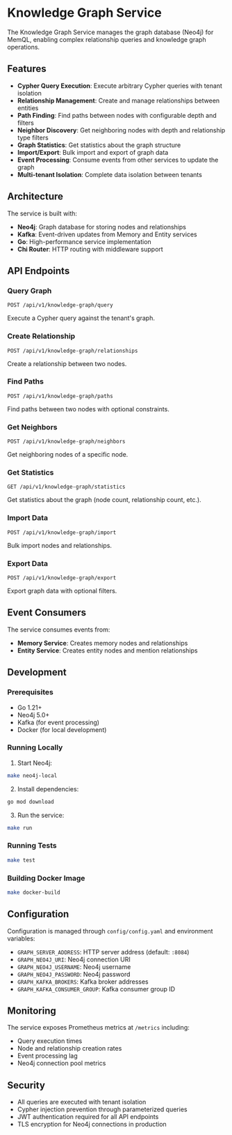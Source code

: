 # Knowledge Graph Service

The Knowledge Graph Service manages the graph database (Neo4j) for MemQL, enabling complex relationship queries and knowledge graph operations.

## Features

- **Cypher Query Execution**: Execute arbitrary Cypher queries with tenant isolation
- **Relationship Management**: Create and manage relationships between entities
- **Path Finding**: Find paths between nodes with configurable depth and filters
- **Neighbor Discovery**: Get neighboring nodes with depth and relationship type filters
- **Graph Statistics**: Get statistics about the graph structure
- **Import/Export**: Bulk import and export of graph data
- **Event Processing**: Consume events from other services to update the graph
- **Multi-tenant Isolation**: Complete data isolation between tenants

## Architecture

The service is built with:
- **Neo4j**: Graph database for storing nodes and relationships
- **Kafka**: Event-driven updates from Memory and Entity services
- **Go**: High-performance service implementation
- **Chi Router**: HTTP routing with middleware support

## API Endpoints

### Query Graph
```
POST /api/v1/knowledge-graph/query
```
Execute a Cypher query against the tenant's graph.

### Create Relationship
```
POST /api/v1/knowledge-graph/relationships
```
Create a relationship between two nodes.

### Find Paths
```
POST /api/v1/knowledge-graph/paths
```
Find paths between two nodes with optional constraints.

### Get Neighbors
```
POST /api/v1/knowledge-graph/neighbors
```
Get neighboring nodes of a specific node.

### Get Statistics
```
GET /api/v1/knowledge-graph/statistics
```
Get statistics about the graph (node count, relationship count, etc.).

### Import Data
```
POST /api/v1/knowledge-graph/import
```
Bulk import nodes and relationships.

### Export Data
```
POST /api/v1/knowledge-graph/export
```
Export graph data with optional filters.

## Event Consumers

The service consumes events from:
- **Memory Service**: Creates memory nodes and relationships
- **Entity Service**: Creates entity nodes and mention relationships

## Development

### Prerequisites
- Go 1.21+
- Neo4j 5.0+
- Kafka (for event processing)
- Docker (for local development)

### Running Locally

1. Start Neo4j:
```bash
make neo4j-local
```

2. Install dependencies:
```bash
go mod download
```

3. Run the service:
```bash
make run
```

### Running Tests
```bash
make test
```

### Building Docker Image
```bash
make docker-build
```

## Configuration

Configuration is managed through `config/config.yaml` and environment variables:

- `GRAPH_SERVER_ADDRESS`: HTTP server address (default: `:8084`)
- `GRAPH_NEO4J_URI`: Neo4j connection URI
- `GRAPH_NEO4J_USERNAME`: Neo4j username
- `GRAPH_NEO4J_PASSWORD`: Neo4j password
- `GRAPH_KAFKA_BROKERS`: Kafka broker addresses
- `GRAPH_KAFKA_CONSUMER_GROUP`: Kafka consumer group ID

## Monitoring

The service exposes Prometheus metrics at `/metrics` including:
- Query execution times
- Node and relationship creation rates
- Event processing lag
- Neo4j connection pool metrics

## Security

- All queries are executed with tenant isolation
- Cypher injection prevention through parameterized queries
- JWT authentication required for all API endpoints
- TLS encryption for Neo4j connections in production